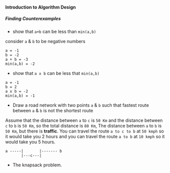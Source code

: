 #### Introduction to Algorithm Design

##### Finding Counterexamples

- show that `a+b` can be less than `min(a,b)`

consider `a` & `b` to be negative numbers

```
a = -1
b = -2
a + b = -3
min(a,b) = -2
```

- show that `a x b` can be less that `min(a,b)`

```
a = -1
b = 2
a x b = -2
min(a,b) = -1
```

- Draw a road network with two points `a` & `b` such that fastest route between `a` & `b` is not the shortest route

Assume that the distance between `a` to `c` is `50 Km` and the distance between `c` to `b` is `50 Km`, so the total distance is `80 Km`, The distance between `a` to `b` is `50 Km`, but there is **traffic**. You can travel the route `a to c to b` at `50 kmph` so it would take you 2 hours and you can travel the route `a to b` at `10 kmph` so it would take you 5 hours.  

```
a -----|       |------- b
	   |---c---|
```

- The knapsack problem.





